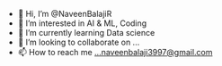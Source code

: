 - 👋 Hi, I’m @NaveenBalajiR
- 👀 I’m interested in AI & ML, Coding
- 🌱 I’m currently learning Data science
- 💞️ I’m looking to collaborate on ...
- 📫 How to reach me ...naveenbalaji3997@gmail.com

<!---
NaveenBalajiR/NaveenBalajiR is a ✨ special ✨ repository because its `README.md` (this file) appears on your GitHub profile.
You can click the Preview link to take a look at your changes.
--->
